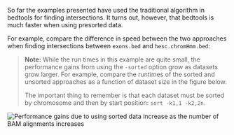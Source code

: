 <script>
import Execute from "$components/Execute.svelte";
import Image from "$components/Image.svelte";
</script>

So far the examples presented have used the traditional algorithm in bedtools for finding intersections. It turns out, however, that bedtools is much faster when using presorted data.

For example, compare the difference in speed between the two approaches when finding intersections between `exons.bed` and `hesc.chromHmm.bed`:

<Execute command="time bedtools intersect -a gwas.bed -b hesc.chromHmm.bed > /dev/null" />

<Execute command="time bedtools intersect -a gwas.bed -b hesc.chromHmm.bed -sorted > /dev/null" />

> **Note:** While the run times in this example are quite small, the performance gains from using the `-sorted` option grow as datasets grow larger. For example, compare the runtimes of the sorted and unsorted approaches as a function of dataset size in the figure below.
>
> The important thing to remember is that each dataset must be sorted by chromosome and then by start position: `sort -k1,1 -k2,2n`.

<Image src="/data/bedtools-intro/speed-comparison.png" alt="Performance gains due to using sorted data increase as the number of BAM alignments increases" />
